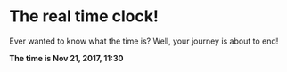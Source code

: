 # The real time clock!

Ever wanted to know what the time is? Well, your journey is about to end!

**The time is Nov 21, 2017, 11:30**